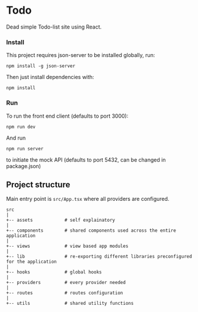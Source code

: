 # Todo

Dead simple Todo-list site using React.

### Install 

This project requires json-server to be installed globally, run:

```
npm install -g json-server
```
Then just install dependencies with:
```
npm install
```

### Run
To run the front end client (defaults to port 3000):
```
npm run dev
```

And run 
```
npm run server
```
to initiate the mock API (defaults to port 5432, can be changed in package.json)

## Project structure
Main entry point is `src/App.tsx` where all providers are configured.
```
src
|
+-- assets            # self explainatory
|
+-- components        # shared components used across the entire application
|
+-- views         	  # view based app modules
|
+-- lib               # re-exporting different libraries preconfigured for the application
|
+-- hooks             # global hooks
|
+-- providers         # every provider needed
|
+-- routes            # routes configuration
|
+-- utils             # shared utility functions
```
